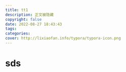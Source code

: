 ```yaml
---
title: tt1
description: 正文被隐藏
copyright: false
date: 2022-08-27 18:43:43
tags:
categories:
cover: http://lixiaofan.info/typora/typora-icon.png
---
```

# sds
